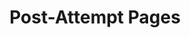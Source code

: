 ---
title: Post-Attempt Pages
redirect_to: https://ucfopen.github.io/Obojobo-Docs/releases/v3.4.0/authors/post_attempt_pages
---